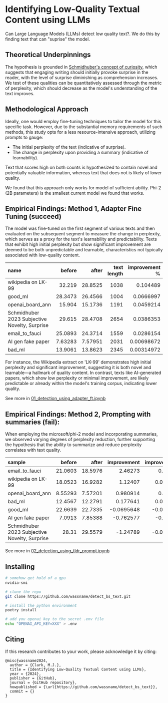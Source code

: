 # Identifying Low-Quality Textual Content using LLMs

Can Large Language Models (LLMs) detect low quality text?. We do this by finding text that can "suprise" the model.


## Theoretical Underpinnings

The hypothesis is grounded in [Schmidhuber's concept of curiosity](https://arxiv.org/abs/0812.4360), which suggests that engaging writing should initially provoke surprise in the reader, with the level of surprise diminishing as comprehension increases. We test of these qualities can be quantitatively assessed through the metric of perplexity, which should decrease as the model's understanding of the text improves.


## Methodological Approach

Ideally, one would employ fine-tuning techniques to tailor the model for this specific task. However, due to the substantial memory requirements of such methods, this study opts for a less resource-intensive approach, utilizing prompts to gauge:
- The initial perplexity of the text (indicative of surprise).
- The change in perplexity upon providing a summary (indicative of learnability).

Text that scores high on both counts is hypothesized to contain novel and potentially valuable information, whereas text that does not is likely of lower quality.

We found that this approach only works for model of sufficient ability. Phi-2 (2B parameters) is the smallest current model we found that works. 


## Empirical Findings: Method 1, Adapter Fine Tuning (succeed)

The model was fine-tuned on the first segment of various texts and then evaluated on the subsequent segment to measure the change in perplexity, which serves as a proxy for the text's learnability and predictability. Texts that exhibit high initial perplexity but show significant improvement are deemed to be both unpredictable and learnable, characteristics not typically associated with low-quality content.


| name                                          |  before |   after | text length | improvement % | abs improvement | novel? | learnable? | High Quality?   |
| :-------------------------------------------- | ------: | ------: | ----------: | ------------: | --------------: | :----- | :--------- | :---- |
| wikipedia on LK-99                            |  32.219 | 28.8525 |        1038 |      0.104489 |         3.36652 | True   | True       | False |
| good_ml                                       | 28.3473 | 26.4566 |        1004 |     0.0666997 |         1.89076 | True   | True       | False |
| openai_board_ann                              |  15.904 | 15.1736 |        1191 |     0.0459214 |        0.730332 | True   | True       | True  |
| Schmidhuber 2023 Subjective Novelty, Surprise |  29.615 | 28.4708 |        2654 |     0.0386353 |         1.14418 | True   | True       | False |
| email_to_fauci                                | 25.0893 | 24.3714 |        1559 |     0.0286154 |        0.717941 | True   | True       | True  |
| AI gen fake paper                             | 7.63283 | 7.57951 |        2031 |    0.00698672 |       0.0533285 | False  | False      | True  |
| bad_ml                                        | 13.9061 | 13.8623 |        2345 |    0.00314972 |       0.0438004 | False  | False      | True  |


For instance, the Wikipedia extract on 'LK-99' demonstrates high initial perplexity and significant improvement, suggesting it is both novel and learnable—a hallmark of quality content. In contrast, texts like AI-generated papers, which show low perplexity or minimal improvement, are likely predictable or already within the model's training corpus, indicating lower quality.


See more in [01_detection_using_adapter_ft.ipynb](01_detection_using_adapter_ft.ipynb)

## Empirical Findings: Method 2, Prompting with summaries (fail):

When employing the microsoft/phi-2 model and incorporating summaries, we observed varying degrees of perplexity reduction, further supporting the hypothesis that the ability to summarize and reduce perplexity correlates with text quality.


| sample                                        |   before |    after |   improvement |   improvement% | suprising   | summarizable   |
|:----------------------------------------------|---------:|---------:|--------------:|---------------:|:------------|:---------------|
| email_to_fauci                                | 21.0603  | 18.5976  |     2.46273   |      0.116937  | True        | True           |
| wikipedia on LK-99                            | 18.0523  | 16.9282  |     1.12407   |      0.0622675 | True        | True           |
| openai_board_ann                              |  8.55293 |  7.57201 |     0.980914  |      0.114688  | False       | True           |
| bad_ml                                        | 12.4567  | 12.2791  |     0.177641  |      0.0142607 | False       | True           |
| good_ml                                       | 22.6639  | 22.7335  |    -0.0695648 |     -0.0030694 | True        | False          |
| AI gen fake paper                             |  7.0913  |  7.85388 |    -0.762577  |     -0.107537  | False       | False          |
| Schmidhuber 2023 Subjective Novelty, Surprise | 28.31    | 29.5579  |    -1.24789   |     -0.0440795 | True        | False          |



See more in [02_detection_using_tldr_prompt.ipynb](02_detection_using_tldr_prompt.ipynb)


## Installing

```sh
# somehow get hold of a gpu
nvidia-smi

# clone the repo
git clone https://github.com/wassname/detect_bs_text.git

# install the python environment
poetry install

# add you openai key to the secret .env file
echo "OPENAI_API_KEY=XXX" > .env
```

## Citing

If this research contributes to your work, please acknowledge it by citing:

```
@misc{wassname2024,
  author = {Clark, M.J.},
  title = {Identifying Low-Quality Textual Content using LLMs},
  year = {2024},
  publisher = {GitHub},
  journal = {GitHub repository},
  howpublished = {\url{https://github.com/wassname/detect_bs_text}},
  commit = {}
}
```
